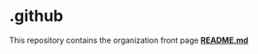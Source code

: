 # .github

This repository contains the organization front page [**README.md**](https://github.com/polirural/.github/blob/main/profile/README.md)
